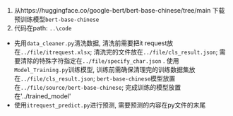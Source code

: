 1. 从https://huggingface.co/google-bert/bert-base-chinese/tree/main 下载预训练模型`bert-base-chinese`
2. 代码在path: `..\code`
- 先用`data_cleaner.py`清洗数据, 清洗前需要把it request放在`../file/itrequest.xlsx`; 清洗完的文件放在`../file/cls_result.json`; 需要清除的特殊字符指定在`../file/specify_char.json`
. 使用`Model_Training.py`训练模型, 训练前需确保清理完的训练数据集放在`../file/cls_result.json`; `bert-base-chinese`模型放置在`../file/source/bert-base-chinese`; 完成训练的模型放置在'../trained_model'
- 使用`itrequest_predict.py`进行预测, 需要预测的内容在py文件的末尾
